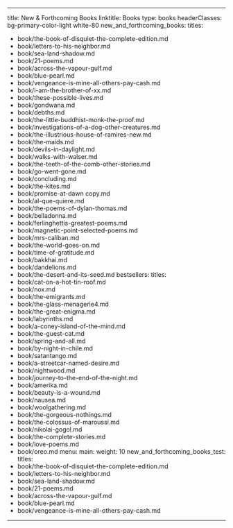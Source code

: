 ---
title: New & Forthcoming Books
linktitle: Books
type: books
headerClasses: bg-primary-color-light white-80
new_and_forthcoming_books:
  titles:
  - book/the-book-of-disquiet-the-complete-edition.md
  - book/letters-to-his-neighbor.md
  - book/sea-land-shadow.md
  - book/21-poems.md
  - book/across-the-vapour-gulf.md
  - book/blue-pearl.md
  - book/vengeance-is-mine-all-others-pay-cash.md
  - book/i-am-the-brother-of-xx.md
  - book/these-possible-lives.md
  - book/gondwana.md
  - book/debths.md
  - book/the-little-buddhist-monk-the-proof.md
  - book/investigations-of-a-dog-other-creatures.md
  - book/the-illustrious-house-of-ramires-new.md
  - book/the-maids.md
  - book/devils-in-daylight.md
  - book/walks-with-walser.md
  - book/the-teeth-of-the-comb-other-stories.md
  - book/go-went-gone.md
  - book/concluding.md
  - book/the-kites.md
  - book/promise-at-dawn copy.md
  - book/al-que-quiere.md
  - book/the-poems-of-dylan-thomas.md
  - book/belladonna.md
  - book/ferlinghettis-greatest-poems.md
  - book/magnetic-point-selected-poems.md
  - book/mrs-caliban.md
  - book/the-world-goes-on.md
  - book/time-of-gratitude.md
  - book/bakkhai.md
  - book/dandelions.md
  - book/the-desert-and-its-seed.md
bestsellers:
  titles:
  - book/cat-on-a-hot-tin-roof.md
  - book/nox.md
  - book/the-emigrants.md
  - book/the-glass-menagerie4.md
  - book/the-great-enigma.md
  - book/labyrinths.md
  - book/a-coney-island-of-the-mind.md
  - book/the-guest-cat.md
  - book/spring-and-all.md
  - book/by-night-in-chile.md
  - book/satantango.md
  - book/a-streetcar-named-desire.md
  - book/nightwood.md
  - book/journey-to-the-end-of-the-night.md
  - book/amerika.md
  - book/beauty-is-a-wound.md
  - book/nausea.md
  - book/woolgathering.md
  - book/the-gorgeous-nothings.md
  - book/the-colossus-of-maroussi.md
  - book/nikolai-gogol.md
  - book/the-complete-stories.md
  - book/love-poems.md
  - book/oreo.md
menu:
  main:
    weight: 10
new_and_forthcoming_books_test:
  titles:
  - book/the-book-of-disquiet-the-complete-edition.md
  - book/letters-to-his-neighbor.md
  - book/sea-land-shadow.md
  - book/21-poems.md
  - book/across-the-vapour-gulf.md
  - book/blue-pearl.md
  - book/vengeance-is-mine-all-others-pay-cash.md
  ---
